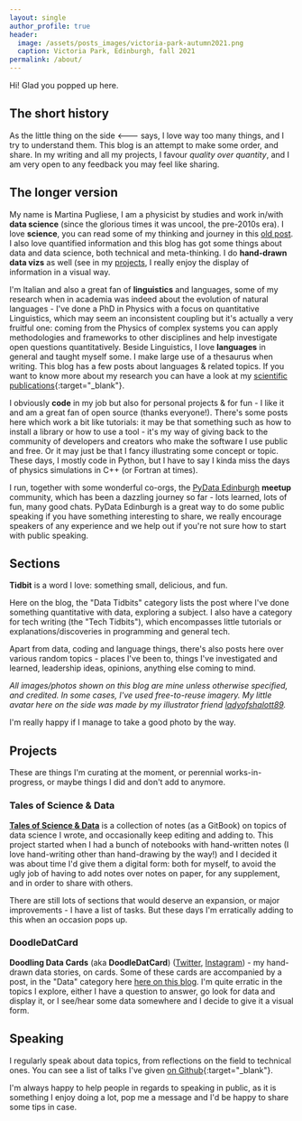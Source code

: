 ```yaml
---
layout: single
author_profile: true
header:
  image: /assets/posts_images/victoria-park-autumn2021.png
  caption: Victoria Park, Edinburgh, fall 2021
permalink: /about/
---
```


Hi! Glad you popped up here.

## The short history

As the little thing on the side <--- says, I love way too many things, and I try to understand them. This blog is an attempt to make some order, and share. In my writing and all my projects, I favour *quality over quantity*, and I am very open to any feedback you may feel like sharing.

## The longer version

My name is Martina Pugliese, I am a physicist by studies and work in/with **data science** (since the glorious times it was uncool, the pre-2010s era). I love **science**, you can read some of my thinking and journey in this <a href="{{ site.url }}/crossing-the-barriers" target="_blank">old post</a>. I also love quantified information and this blog has got some things about data and data science, both technical and meta-thinking. I do **hand-drawn data vizs** as well (see in my [projects](#doodledatcard), I really enjoy the display of information in a visual way.

I'm Italian and also a great fan of **linguistics** and languages, some of my research when in academia was indeed about the evolution of natural languages - I've done a PhD in Physics with a focus on quantitative Linguistics, which may seem an inconsistent coupling but it's actually a very fruitful one: coming from the Physics of complex systems you can apply methodologies and frameworks to other disciplines and help investigate open questions quantitatively. Beside Linguistics, I love **languages** in general and taught myself some. I make large use of a thesaurus when writing. This blog has a few posts about languages & related topics. If you want to know more about my research you can have a look at my [scientific publications](https://github.com/martinapugliese/martinapugliese/blob/main/scientific_publications.md){:target="_blank"}.

I obviously **code** in my job but also for personal projects & for fun - I like it and am a great fan of open source (thanks everyone!). There's some posts here which work a bit like tutorials: it may be that something such as how to install a library or how to use a tool - it's my way of giving back to the community of developers and creators who make the software I use public and free. Or it may just be that I fancy illustrating some concept or topic.
These days, I mostly code in Python, but I have to say I kinda miss the days of physics simulations in C++ (or Fortran at times).

I run, together with some wonderful co-orgs, the <a href="https://www.meetup.com/PyData-Edinburgh" target="_blank">PyData Edinburgh</a> **meetup** community, which has been a dazzling journey so far - lots learned, lots of fun, many good chats. PyData Edinburgh is a great way to do some public speaking if you have something interesting to share, we really encourage speakers of any experience and we help out if you're not sure how to start with public speaking.

## Sections

**Tidbit** is a word I love: something small, delicious, and fun.

Here on the blog, the "Data Tidbits" category lists the post where I've done something quantitative with data, exploring a subject. I also have a category for tech writing (the "Tech Tidbits"), which encompasses little tutorials or explanations/discoveries in programming and general tech.

Apart from data, coding and language things, there's also posts here over various random topics - places I've been to, things I've investigated and learned, leadership ideas, opinions, anything else coming to mind.

_All images/photos shown on this blog are mine unless otherwise specified, and credited. In some cases, I've used free-to-reuse imagery. My little avatar here on the side was made by my illustrator friend <a href="https://www.instagram.com/ladyofshalott89/" target="_blank">ladyofshalott89</a>._

I'm really happy if I manage to take a good photo by the way.

## Projects

These are things I'm curating at the moment, or perennial works-in-progress, or maybe things I did and don't add to anymore.

### Tales of Science & Data

 <a href="https://martinapugliese.gitbook.io/tales-of-science-and-data/" target="_blank">**Tales of Science & Data**</a> is a collection of notes (as a GitBook) on topics of data science I wrote, and occasionally keep editing and adding to. This project started when I had a bunch of notebooks with hand-written notes (I love hand-writing other than hand-drawing by the way!) and I decided it was about time I'd give them a digital form: both for myself, to avoid the ugly job of having to add notes over notes on paper, for any supplement, and in order to share with others.

 There are still lots of sections that would deserve an expansion, or major improvements - I have a list of tasks. But these days I'm erratically adding to this when an occasion pops up.

### DoodleDatCard

**Doodling Data Cards** (aka **DoodleDatCard**) (<a href="https://twitter.com/DoodleDatCard" target="_blank">Twitter</a>, <a href="https://www.instagram.com/doodledatcard/" target="_blank">Instagram</a>) - my hand-drawn data stories, on cards. Some of these cards are accompanied by a post, in the "Data" category here <a href="/categories/#data" target="_blank">here on this blog</a>. I'm quite erratic in the topics I explore, either I have a question to answer, go look for data and display it, or I see/hear some data somewhere and I decide to give it a visual form.

## Speaking

I regularly speak about data topics, from reflections on the field to technical ones. You can see a list of talks I've given [on Github](https://github.com/martinapugliese/martinapugliese/blob/main/speaking.md){:target="_blank"}.

I'm always happy to help people in regards to speaking in public, as it is something I enjoy doing a lot, pop me a message and I'd be happy to share some tips in case.
